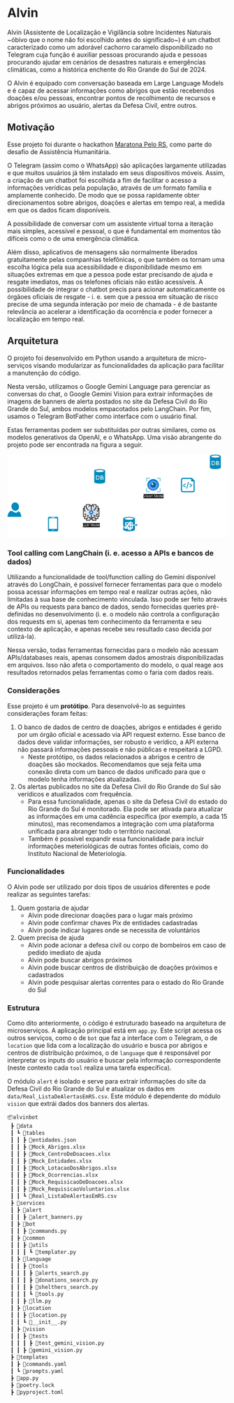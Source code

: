 # Alvin

Alvin (Assistente de Localização e Vigilância sobre Incidentes Naturais ~óbivo que o nome não foi escolhido antes do significado~) é um chatbot caracterizado como um adorável cachorro caramelo disponibilizado no Telegram cuja função é auxiliar pessoas procurando ajuda e pessoas procurando ajudar em cenários de desastres naturais e emergências climáticas, como a histórica enchente do Rio Grande do Sul de 2024.

O Alvin é equipado com conversação baseada em Large Language Models e é capaz de acessar informações como abrigos que estão recebendos doações e/ou pessoas, encontrar pontos de recolhimento de recursos e abrigos próximos ao usuário, alertas da Defesa Civil, entre outros.

## Motivação
Esse projeto foi durante o hackathon [Maratona Pelo RS](https://github.com/TechPeloRS/maratona-pelo-rs), como parte do desafio de Assistência Humanitária.

O Telegram (assim como o WhatsApp) são aplicações largamente utilizadas e que muitos usuários já têm instalado em seus dispositivos móveis. Assim, a criação de um chatbot foi escolhida a fim de facilitar o acesso a informações verídicas pela população, através de um formato familia e amplamente conhecido. De modo que se possa rapidamente obter direcionamentos sobre abrigos, doações e alertas em tempo real, a medida em que os dados ficam disponíveis.

A possibilidade de conversar com um assistente virtual torna a iteração mais simples, acessível e pessoal, o que é fundamental em momentos tão difíceis como o de uma emergência climática.

Além disso, aplicativos de mensagens são normalmente liberados gratuitamente pelas companhias telefônicas, o que também os tornam uma escolha lógica pela sua acessibilidade e disponibilidade mesmo em situações extremas em que a pessoa pode estar precisando de ajuda e resgate imediatos, mas os telefones oficiais não estão acessíveis. A possibilidade de integrar o chatbot precis para acionar automaticamente os órgãoes oficiais de resgate - i. e. sem que a pessoa em situação de risco precise de uma segunda interação por meio de chamada - é de bastante relevância ao acelerar a identificação da ocorrência e poder fornecer a localização em tempo real.

## Arquitetura
O projeto foi desenvolvido em Python usando a arquitetura de micro-serviços visando modularizar as funcionalidades da aplicação para facilitar a manutenção do código.

Nesta versão, utilizamos o Google Gemini Language para gerenciar as conversas do chat, o Google Gemini Vision para extrair informações de imagens de banners de alerta postados no site da Defesa Civil do Rio Grande do Sul, ambos modelos empacotados pelo LangChain. Por fim, usamos o Telegram BotFather como interface com o usuário final.

Estas ferramentas podem ser substituídas por outras similares, como os modelos generativos da OpenAI, e o WhatsApp. Uma visão abrangente do projeto pode ser encontrada na figura a seguir.

![alt text](alvinbot/data/images/diagrama-uso.png)

### Tool calling com LangChain (i. e. acesso a APIs e bancos de dados)
Utilizando a funcionalidade de tool/function calling do Gemini disponível através do LongChain, é possível fornecer ferramentas para que o modelo possa acessar informações em tempo real e realizar outras ações, não limitadas à sua base de conhecimento vinculada. Isso pode ser feito através de APIs ou requests para banco de dados, sendo fornecidas queries pré-definidas no desenvolvimento (i. e. o modelo não controla a configuração dos requests em si, apenas tem conhecimento da ferramenta e seu contexto de aplicação, e apenas recebe seu resultado caso decida por utilizá-la).

Nessa versão, todas ferramentas fornecidas para o modelo não acessam APIs/databases reais, apenas consomem dados amostrais disponibilizadas em arquivos. Isso não afeta o comportamento do modelo, o qual reage aos resultados retornados pelas ferramentas como o faria com dados reais.

### Considerações

Esse projeto é um **protótipo**. Para desenvolvê-lo as seguintes considerações foram feitas:

1. O banco de dados de centro de doações, abrigos e entidades é gerido por um órgão oficial e acessado via API request externo. Esse banco de dados deve validar informações, ser robusto e verídico, a API externa não passará informações pessoais e não públicas e respeitará a LGPD.
    - Neste protótipo, os dados relacionados a abrigos e centro de doações são mockados. Recomendamos que seja feita uma conexão direta com um banco de dados unificado para que o modelo tenha informações atualizadas.
2. Os alertas publicados no site da Defesa Civil do Rio Grande do Sul são verídicos e atualizados com frequência.
    - Para essa funcionalidade, apenas o site da Defesa Civil do estado do Rio Grande do Sul é monitorado. Ela pode ser ativada para atualizar as informações em uma cadência específica (por exemplo, a cada 15 minutos), mas recomendamos a integração com uma plataforma unificada para abranger todo o território nacional.
    - Também é possível expandir essa funcionalidade para incluir informações meteriológicas de outras fontes oficiais, como do Instituto Nacional de Meteriologia.

### Funcionalidades

O Alvin pode ser utilizado por dois tipos de usuários diferentes e pode realizar as seguintes tarefas:

1. Quem gostaria de ajudar
    - Alvin pode direcionar doações para o lugar mais próximo
    - Alvin pode confirmar chaves Pix de entidades cadastradas
    - Alvin pode indicar lugares onde se necessita de voluntários
2. Quem precisa de ajuda
    - Alvin pode acionar a defesa civil ou corpo de bombeiros em caso de pedido imediato de ajuda
    - Alvin pode buscar abrigos próximos
    - Alvin pode buscar centros de distribuição de doações próximos e cadastrados
    - Alvin pode pesquisar alertas correntes para o estado do Rio Grande do Sul

### Estrutura

Como dito anteriormente, o código é estruturado baseado na arquitetura de microserviços. A aplicação principal está em `app.py`. Este script acessa os outros serviços, como o de `bot` que faz a interface com o Telegram, o de `location` que lida com a localização do usuário e busca por abrigos e centros de distribuição próximos, o de `language` que é responsável por interpretar os inputs do usuário e buscar pela informação correspondente (neste contexto cada `tool` realiza uma tarefa específica).

O módulo `alert` é isolado e serve para extrair informações do site da Defesa Civil do Rio Grande do Sul e atualizar os dados em `data/Real_ListaDeAlertasEmRS.csv`. Este módulo é dependente do módulo `vision` que extrái dados dos banners dos alertas.

```
📦alvinbot
 ┣ 📂data
 ┃ ┗ 📂tables
 ┃ ┃ ┣ 📜entidades.json
 ┃ ┃ ┣ 📜Mock_Abrigos.xlsx
 ┃ ┃ ┣ 📜Mock_CentroDeDoacoes.xlsx
 ┃ ┃ ┣ 📜Mock_Entidades.xlsx
 ┃ ┃ ┣ 📜Mock_LotacaoDosAbrigos.xlsx
 ┃ ┃ ┣ 📜Mock_Ocorrencias.xlsx
 ┃ ┃ ┣ 📜Mock_RequisicaoDeDoacoes.xlsx
 ┃ ┃ ┣ 📜Mock_RequisicaoVoluntarios.xlsx
 ┃ ┃ ┗ 📜Real_ListaDeAlertasEmRS.csv
 ┣ 📂services
 ┃ ┣ 📂alert
 ┃ ┃ ┣ 📜alert_banners.py
 ┃ ┣ 📂bot
 ┃ ┃ ┣ 📜commands.py
 ┃ ┣ 📂common
 ┃ ┃ ┣ 📂utils
 ┃ ┃ ┃ ┗ 📜templater.py
 ┃ ┣ 📂language
 ┃ ┃ ┣ 📂tools
 ┃ ┃ ┃ ┣ 📜alerts_search.py
 ┃ ┃ ┃ ┣ 📜donations_search.py
 ┃ ┃ ┃ ┣ 📜shelthers_search.py
 ┃ ┃ ┃ ┗ 📜tools.py
 ┃ ┃ ┣ 📜llm.py
 ┃ ┣ 📂location
 ┃ ┃ ┣ 📜location.py
 ┃ ┃ ┗ 📜__init__.py
 ┃ ┣ 📂vision
 ┃ ┃ ┣ 📂tests
 ┃ ┃ ┃ ┣ 📜test_gemini_vision.py
 ┃ ┃ ┣ 📜gemini_vision.py
 ┣ 📂templates
 ┃ ┣ 📜commands.yaml
 ┃ ┗ 📜prompts.yaml
 ┣ 📜app.py
 ┣ 📜poetry.lock
 ┣ 📜pyproject.toml
```